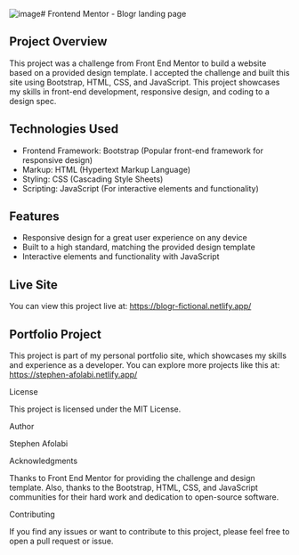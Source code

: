 ![image](https://github.com/Kafolabi/blogr/assets/68921584/f0c7f564-ad5e-4248-9617-abab10dd30dd)# Frontend Mentor - Blogr landing page

## Project Overview

This project was a challenge from Front End Mentor to build a website based on a provided design template. I accepted the challenge and built this site using Bootstrap, HTML, CSS, and JavaScript. This project showcases my skills in front-end development, responsive design, and coding to a design spec.

## Technologies Used

- Frontend Framework: Bootstrap (Popular front-end framework for responsive design)
- Markup: HTML (Hypertext Markup Language)
- Styling: CSS (Cascading Style Sheets)
- Scripting: JavaScript (For interactive elements and functionality)

## Features

- Responsive design for a great user experience on any device
- Built to a high standard, matching the provided design template
- Interactive elements and functionality with JavaScript

## Live Site

You can view this project live at: https://blogr-fictional.netlify.app/

## Portfolio Project

This project is part of my personal portfolio site, which showcases my skills and experience as a developer. You can explore more projects like this at: https://stephen-afolabi.netlify.app/

License

This project is licensed under the MIT License.

Author

Stephen Afolabi

Acknowledgments

Thanks to Front End Mentor for providing the challenge and design template. Also, thanks to the Bootstrap, HTML, CSS, and JavaScript communities for their hard work and dedication to open-source software.

Contributing

If you find any issues or want to contribute to this project, please feel free to open a pull request or issue.

